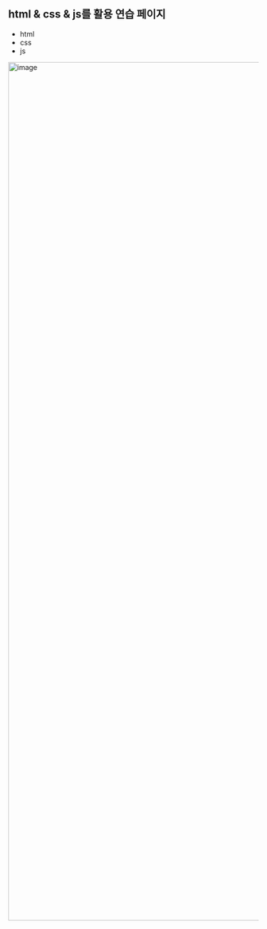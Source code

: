 ## html & css & js를 활용 연습 페이지
- html
- css
- js

<img width="1727" alt="image" src="https://github.com/edgar6bf/basic-html-css-js-training/assets/104609807/74a9e057-2a80-4b36-a6d8-53e2bd074620">

